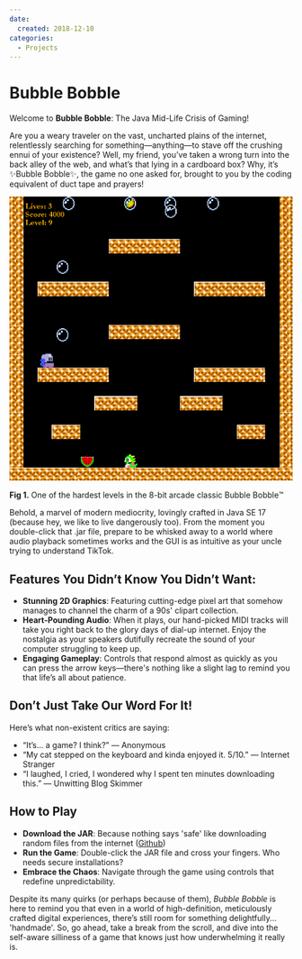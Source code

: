 ```yaml
---
date:
  created: 2018-12-10
categories:
  - Projects
---
```


# Bubble Bobble

Welcome to **Bubble Bobble**: The Java Mid-Life Crisis of Gaming!

Are you a weary traveler on the vast, uncharted plains of the internet, relentlessly searching for something—anything—to stave off the crushing ennui of your existence? Well, my friend, you’ve taken a wrong turn into the back alley of the web, and what’s that lying in a cardboard box? Why, it’s :sparkles:Bubble Bobble:sparkles:, the game no one asked for, brought to you by the coding equivalent of duct tape and prayers!

![Bubble Bobble](../../assets/projects/bubble-level.png)

**Fig 1.** One of the hardest levels in the 8-bit arcade classic Bubble Bobble:tm:

<!-- more -->

Behold, a marvel of modern mediocrity, lovingly crafted in Java SE 17 (because hey, we like to live dangerously too). From the moment you double-click that .jar file, prepare to be whisked away to a world where audio playback sometimes works and the GUI is as intuitive as your uncle trying to understand TikTok.

## Features You Didn’t Know You Didn’t Want:

- **Stunning 2D Graphics**: Featuring cutting-edge pixel art that somehow manages to channel the charm of a 90s' clipart collection.
- **Heart-Pounding Audio**: When it plays, our hand-picked MIDI tracks will take you right back to the glory days of dial-up internet. Enjoy the nostalgia as your speakers dutifully recreate the sound of your computer struggling to keep up.
- **Engaging Gameplay**: Controls that respond almost as quickly as you can press the arrow keys—there's nothing like a slight lag to remind you that life’s all about patience.

## Don’t Just Take Our Word For It!

Here’s what non-existent critics are saying:

- “It’s... a game? I think?” — Anonymous
- “My cat stepped on the keyboard and kinda enjoyed it. 5/10.” — Internet Stranger
- “I laughed, I cried, I wondered why I spent ten minutes downloading this.” — Unwitting Blog Skimmer

## How to Play

- **Download the JAR**: Because nothing says 'safe' like downloading random files from the internet ([Github](https://github.com/eckelsjd/BubbleBobble))
- **Run the Game**: Double-click the JAR file and cross your fingers. Who needs secure installations?
- **Embrace the Chaos**: Navigate through the game using controls that redefine unpredictability.

Despite its many quirks (or perhaps because of them), _Bubble Bobble_ is here to remind you that even in a world of high-definition, meticulously crafted digital experiences, there’s still room for something delightfully... 'handmade'. So, go ahead, take a break from the scroll, and dive into the self-aware silliness of a game that knows just how underwhelming it really is.
